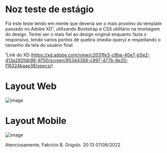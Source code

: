 # Noz teste de estágio
Fiz este teste tendo em mente que devería ser o mais proxímo do template passado no Adobe XD¹, utilizando Bootstrap e CSS utilitário na montagem do design.
Tentei ser o mais fiel ao design original enquanto fazia o responsivo, tendo varios pontos de quebra (media-query) e respeitando o tamanho da tela do usuário final.

¹Link do XD
(https://xd.adobe.com/view/c2031fe3-c8be-40e7-b5e2-413a292fdb98-9750/screen/95344368-c997-477b-8e20-f16324baae38/specs/)

# Layout Web
![image](https://user-images.githubusercontent.com/72279467/172498052-afdc7110-43e8-43be-aba8-7e0923d0a598.png)

# Layout Mobile
![image](https://user-images.githubusercontent.com/72279467/172498162-458dddd3-673b-4d42-90e3-cf1ec492b0a5.png)


Atenciosamente, Fabrício B. Grigolo.
20:13 07/06/2022
